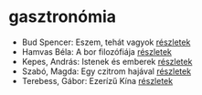 # gasztronómia

- Bud Spencer: Eszem, tehát vagyok [részletek](_details/Bud%20Spencer.md#id_966)
- Hamvas Béla: A bor filozófiája [részletek](_details/Hamvas%20B%C3%A9la.md#id_776)
- Kepes, András: Istenek és emberek [részletek](_details/Kepes%2C%20Andr%C3%A1s.md#id_1232)
- Szabó, Magda: Egy czitrom hajával [részletek](_details/Szab%C3%B3%2C%20Magda.md#id_1344)
- Terebess, Gábor: Ezerízű Kína [részletek](_details/Terebess%2C%20G%C3%A1bor.md#id_973)